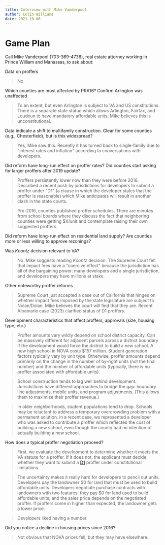 ```yaml
---
title: Interview with Mike Vanderpool
author: Colin Williams
date: 2021-10-06
---
```


# Game Plan
Call Mike Vanderpool (703-369-4738), real estate attorney working in Prince William and Manassas, to ask about:

Data on proffers

> No

Which counties are most affected by PRA16? Confirm Arlington was unaffected

> To an extent, but even Arlington is subject to VA and US constitutions. There is a separate state statue which allows Arlington, Fairfax, and Loudoun to have mandatory affordable units; Mike believes this is unconstitutional.

Data indicate a shift to multifamily construction. Clear for some counties (e.g., Chesterfield), but is this widespread?

> Yes, Mike saw this. Recently it has turned back to single-family due to "interest rates and inflation" according to conversations with developers.

Did reform have long-run effect on proffer rates? Did counties start asking for larger proffers after 2019 update?

> Proffers persistently lower now than they were before 2016. Described a recent push by jurisdictions for developers to submit a proffer under "D1" (a clause in which the developer states that the proffer is reasonable) which Mike anticipates will result in another clash in the state courts.

> Pre-2016, counties published proffer schedules. There are minutes from school boards where they discuss the fact that neighboring counties were getting $X/unit and contemplate raising their own suggested proffers.

Did reform have long-run effect on residential land supply? Are counties more or less willing to approve rezonings?

Was *Koontz* decision relevant to VA?

> No. Mike suggests reading *Koontz* decision. The Supreme Court felt that impact fees have a "coercive effect" because the jurisdiction has all of the bargaining power: many developers and a single jurisdiction, and developers may have millions at stake.

Other noteworthy proffer reforms

> Supreme Court just accepted a case out of California that hinges on whether impact fees imposed by the state legislature are subject to Nolan/Dolan. Mike believes the court will find that they are. Recent Albemarle case (2023) clarified status of D1 proffers.

Development characteristics that affect proffers, approvals (size, housing type, etc.)

> Proffer amounts vary wildly depend on school district capacity. Can be massively different for adjacent parcels across a district boundary if the development would force the district to build a new school. A new high school in NOVA costs $157 million. Student generation factors typically vary by unit type. Otherwise, proffer amounts depend primarily on the change in the number of by-right units (not the final number) and the number of affordable units (typically, there is no proffer associated with affordable units).

> School construction tends to lag well behind development. Jurisdictions have different approaches to bridge the gap: boundary line adjustments, mobile units, and program adjustments. (This allows them to maximize their proffer revenue.)

> In older neighborhoods, student populations tend to drop. Schools may be reluctant to address a temporary overcrowding problem with a permanent solution. In a recent case, we represented a developer who was asked to contribute a proffer which reflected the cost of building a new school, even though the county had no intention of actually building a new school.

How does a typical proffer negotiation proceed?

> First, we evaluate the development to determine whether it meets the VA statute for a proffer. If it does not, the applicant must decide whether they want to submit a [D1](https://law.lis.virginia.gov/vacode/title15.2/chapter22/section15.2-2303.4/) proffer under constitutional limitations.

> The uncertainty makes it really hard for developers to pencil out units. Developers pay the landowner $0 for land that must be used to build affordable units. Developers negotiate purchase contracts with landowners with two features: they pay $0 for land used to build affordable units; and the sales price depends on the negotiated proffer. If proffers come in higher than expected, the landowner gets a lower price.

> Developers liked having a number.

Did you notice a decline in housing prices since 2016?

> Not obvious that NOVA prices fell, but they may have elsewhere.


